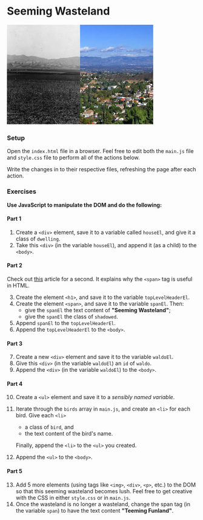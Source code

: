 # Seeming Wasteland

![San Fernando Valley](images/san-fernando-valley.png)

### Setup

Open the `index.html` file in a browser. Feel free to edit both the
`main.js` file and `style.css` file to perform all of the actions below.

Write the changes in to their respective files, refreshing the page
after each action.

### Exercises

**Use JavaScript to manipulate the DOM and do the following:**

#### Part 1

1.  Create a `<div>` element, save it to a variable called `houseEl`,
    and give it a class of `dwelling`.
2.  Take this `<div>` (in the variable `houseEl`), and append it (as a
    child) to the `<body>`.

#### Part 2

Check out [this][span-article] article for a second. It explains why the
`<span>` tag is useful in HTML.

3.  Create the element `<h1>`, and save it to the variable
    `topLevelHeaderEl`.
4.  Create the element `<span>`, and save it to the variable `spanEl`.
    Then:
    - give the `spanEl` the text content of **"Seeming Wasteland"**;
    - give the `spanEl` the class of `shadowed`.
5.  Append `spanEl` to the `topLevelHeaderEl`.
6.  Append the `topLevelHeaderEl` to the `<body>`.

#### Part 3

7.  Create a new `<div>` element and save it to the variable `waldoEl`.
8.  Give this `<div>` (in the variable `waldoEl`) an `id` of `waldo`.
9.  Append the `<div>` (in the variable `waldoEl`) to the `<body>`.

#### Part 4

10. Create a `<ul>` element and save it to a *sensibly named variable*.
11. Iterate through the `birds` array in `main.js`, and create
    an `<li>` for each bird. Give each `<li>`
    - a class of `bird`, and
    - the text content of the bird's name.

    Finally, append the `<li>` to the `<ul>` you created.

12. Append the `<ul>` to the `<body>`.

#### Part 5

13. Add 5 more elements (using tags like `<img>`, `<div>`, `<p>`, etc.)
    to the DOM so that this seeming wasteland becomes lush. Feel free to
    get creative with the CSS in either `style.css` or in `main.js`.
14. Once the wasteland is no longer a wasteland, change the span tag
    (in the variable `span`) to have the text content **"Teeming Funland"**.

<!-- LINKS -->

[span-article]: http://www.sitepoint.com/web-foundations/span-html-element
